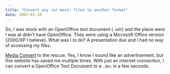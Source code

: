 ```yaml
---
title: "Convert any (or most) files to another format"
date: 2007-01-20
---
```


So, I was stuck with an OpenOffice text document (`.odt`) and the place were I was at didn't have OpenOffice. They were using a Microsoft Office version (2000/XP I believe). What was I to do? A presentation due and I had no way of accessing my files.

[Media Convert] to the rescue. Yes, I know I sound like an advertisement, but this website has saved me multiple times. With just an internet connection, I can convert a OpenOffice Text Document to a `.doc` in a few seconds.

[media convert]: http://media-convert.com/
